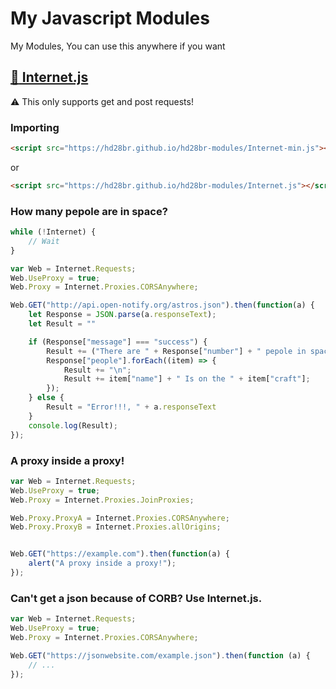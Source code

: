 # My Javascript Modules

My Modules, You can use this anywhere if you want

## [:floppy_disk: Internet.js](Internet.js "Internet")

:warning: This only supports get and post requests!

### Importing

```html
<script src="https://hd28br.github.io/hd28br-modules/Internet-min.js"></script>
```

or

```html
<script src="https://hd28br.github.io/hd28br-modules/Internet.js"></script>
```

### How many pepole are in space?

```javascript
while (!Internet) {
    // Wait
}

var Web = Internet.Requests;
Web.UseProxy = true;
Web.Proxy = Internet.Proxies.CORSAnywhere;

Web.GET("http://api.open-notify.org/astros.json").then(function(a) {
    let Response = JSON.parse(a.responseText);
    let Result = ""

    if (Response["message"] === "success") {
        Result += ("There are " + Response["number"] + " pepole in space.");
        Response["people"].forEach((item) => {
            Result += "\n";
            Result += item["name"] + " Is on the " + item["craft"];
        });
    } else {
        Result = "Error!!!, " + a.responseText
    }
    console.log(Result);
});
```

### A proxy inside a proxy!

```javascript
var Web = Internet.Requests;
Web.UseProxy = true;
Web.Proxy = Internet.Proxies.JoinProxies;

Web.Proxy.ProxyA = Internet.Proxies.CORSAnywhere;
Web.Proxy.ProxyB = Internet.Proxies.allOrigins;


Web.GET("https://example.com").then(function(a) {
    alert("A proxy inside a proxy!");
});
```

### Can't get a json because of CORB? Use Internet.js.

```javascript
var Web = Internet.Requests;
Web.UseProxy = true;
Web.Proxy = Internet.Proxies.CORSAnywhere;

Web.GET("https://jsonwebsite.com/example.json").then(function (a) {
	// ...
});
```
